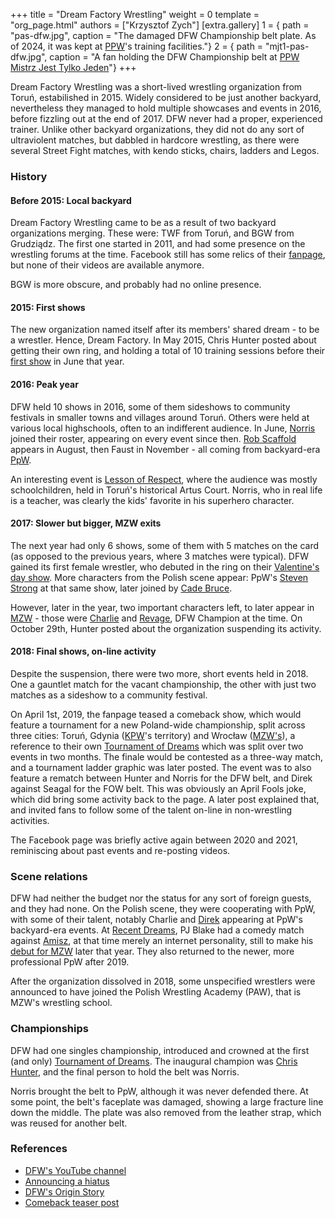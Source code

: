 +++
title = "Dream Factory Wrestling"
weight = 0
template = "org_page.html"
authors = ["Krzysztof Zych"]
[extra.gallery]
1 = { path = "pas-dfw.jpg", caption = "The damaged DFW Championship belt plate. As of 2024, it was kept at [PPW](@/o/ppw.md)'s training facilities."}
2 = { path = "mjt1-pas-dfw.jpg", caption = "A fan holding the DFW Championship belt at [PPW Mistrz Jest Tylko Jeden](@/e/2022-03-12-ppw-mistrz-jest-tylko-jeden.md)"}
+++

Dream Factory Wrestling was a short-lived wrestling organization from Toruń, estabilished in 2015. Widely considered to be just another backyard,
nevertheless they managed to hold multiple showcases and events in 2016, before fizzling out at the end of 2017. DFW never had a proper, experienced trainer. Unlike other backyard organizations, they did not do any sort of ultraviolent matches, but dabbled in hardcore wrestling, as there were several Street Fight matches, with kendo sticks, chairs, ladders and Legos.

### History

#### Before 2015: Local backyard

Dream Factory Wrestling came to be as a result of two backyard organizations merging. These were: TWF from Toruń, and BGW from Grudziądz. The first one started in 2011, and had some presence on the wrestling forums at the time. Facebook still has some relics of their [fanpage](https://www.facebook.com/TorunWrestlingFederation/), but none of their videos are available anymore.

BGW is more obscure, and probably had no online presence.

#### 2015: First shows

The new organization named itself after its members' shared dream - to be a wrestler. Hence, Dream Factory. In May 2015, Chris Hunter posted about getting their own ring, and holding a total of 10 training sessions before their [first show](@/e/dfw/2015-06-20-dfw-showcase.md) in June that year.

#### 2016: Peak year

DFW held 10 shows in 2016, some of them sideshows to community festivals in smaller towns and villages around Toruń. Others were held at various local highschools, often to an indifferent audience. In June, [Norris](@/w/isnorr.md) joined their roster, appearing on every event since then. [Rob Scaffold](@/w/rob-scaffold.md) appears in August, then Faust in November - all coming from backyard-era [PpW](@/o/ppw.md).

An interesting event is [Lesson of Respect](@/e/dfw/2016-10-29-dfw-lesson-of-respect.md), where the audience was mostly schoolchildren, held in Toruń's historical Artus Court. Norris, who in real life is a teacher, was clearly the kids' favorite in his superhero character.

#### 2017: Slower but bigger, MZW exits

The next year had only 6 shows, some of them with 5 matches on the card (as opposed to the previous years, where 3 matches were typical). DFW gained its first female wrestler, who debuted in the ring on their [Valentine's day show](@/e/dfw/2017-02-14-dfw-love-hurts-wrestling-even-more.md). More characters from the Polish scene appear: PpW's [Steven Strong](@/w/biesiad.md) at that same show, later joined by [Cade Bruce](@/w/mister-z.md).

However, later in the year, two important characters left, to later appear in [MZW](@/o/mzw.md) - those were [Charlie](@/w/madman-charlie.md) and [Revage](@/w/rafael-kid.md), DFW Champion at the time. On October 29th, Hunter posted about the organization suspending its activity.

#### 2018: Final shows, on-line activity

Despite the suspension, there were two more, short events held in 2018. One a gauntlet match for the vacant championship, the other with just two matches as a sideshow to a community festival. 

On April 1st, 2019, the fanpage teased a comeback show, which would feature a tournament for a new Poland-wide championship, split across three cities: Toruń, Gdynia ([KPW](@/o/kpw.md)'s territory) and Wrocław ([MZW's](@/o/mzw.md)), a reference to their own [Tournament of Dreams](@/e/dfw/2016-06-11-dfw-tournament-of-dreams-1.md) which was split over two events in two months.
The finale would be contested as a three-way match, and a tournament ladder graphic was later posted.
The event was to also feature a rematch between Hunter and Norris for the DFW belt, and Direk against Seagal for the FOW belt.
This was obviously an April Fools joke, which did bring some activity back to the page. A later post explained that, and invited fans to follow some of the talent on-line in non-wrestling activities.

The Facebook page was briefly active again between 2020 and 2021, reminiscing about past events and re-posting videos.

### Scene relations

DFW had neither the budget nor the status for any sort of foreign guests, and they had none. On the Polish scene, they were cooperating with PpW, with some of their talent, notably Charlie and [Direk](@/w/direk.md) appearing at PpW's backyard-era events. At [Recent Dreams](@/e/dfw/2017-04-23-dfw-recent-dreams.md), PJ Blake had a comedy match against [Amisz](@/w/axel-fox.md), at that time merely an internet personality, still to make his [debut for MZW](@/e/mzw/2017-12-02-mzw-freak-show.md) later that year. They also returned to the newer, more professional PpW after 2019.

After the organization dissolved in 2018, some unspecified wrestlers were announced to have joined the Polish Wrestling Academy (PAW), that is MZW's wrestling school.

### Championships

DFW had one singles championship, introduced and crowned at the first (and only) [Tournament of Dreams](@/e/dfw/2016-08-20-dfw-tournament-of-dreams-2.md). The inaugural champion was [Chris Hunter](@/w/chris-hunter.md), and the final person to hold the belt was Norris.

Norris brought the belt to PpW, although it was never defended there. At some point, the belt's faceplate was damaged, showing a large fracture line down the middle. The plate was also removed from the leather strap, which was reused for another belt.

### References

* [DFW's YouTube channel](https://www.youtube.com/@DreamFactoryWrestling)
* [Announcing a hiatus](https://www.facebook.com/DreamFactoryWrestling/posts/pfbid0bEfHU1jhbDvawiWF6M9XooNe39iazhUa3Qp9Nv8fF1HrZc42kY65SzNpK5XnvW87l)
* [DFW's Origin Story](https://www.facebook.com/DreamFactoryWrestling/posts/pfbid02Xx66SNTuzYY6a8pNH5D9pR1SoXTNrXXs9ikn5ZddsENcHat1CYdFCTf7avSKq94Sl)
* [Comeback teaser post](https://www.facebook.com/DreamFactoryWrestling/posts/pfbid02zjPFW9hY2sMeQ39DGDJC2MQNtXHm1nApALJQNBs6T5EzPLM1VZaSSYxBe7TKBRr9l)
